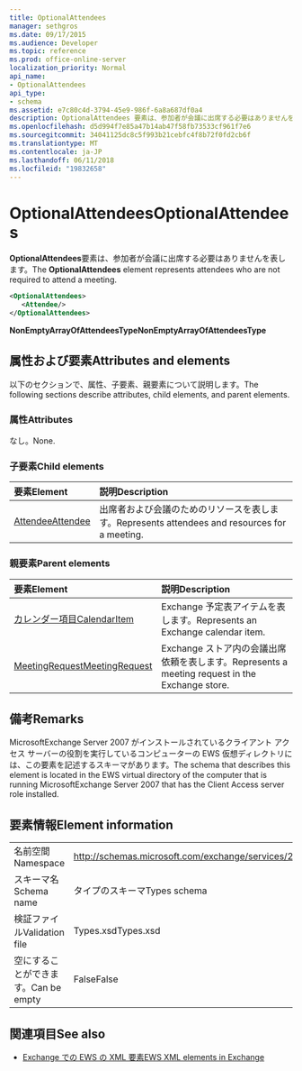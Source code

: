 ```yaml
---
title: OptionalAttendees
manager: sethgros
ms.date: 09/17/2015
ms.audience: Developer
ms.topic: reference
ms.prod: office-online-server
localization_priority: Normal
api_name:
- OptionalAttendees
api_type:
- schema
ms.assetid: e7c80c4d-3794-45e9-986f-6a8a687df0a4
description: OptionalAttendees 要素は、参加者が会議に出席する必要はありませんを表します。
ms.openlocfilehash: d5d994f7e85a47b14ab47f58fb73533cf961f7e6
ms.sourcegitcommit: 34041125dc8c5f993b21cebfc4f8b72f0fd2cb6f
ms.translationtype: MT
ms.contentlocale: ja-JP
ms.lasthandoff: 06/11/2018
ms.locfileid: "19832658"
---
```

# <a name="optionalattendees"></a><span data-ttu-id="8f133-103">OptionalAttendees</span><span class="sxs-lookup"><span data-stu-id="8f133-103">OptionalAttendees</span></span>

<span data-ttu-id="8f133-104">**OptionalAttendees**要素は、参加者が会議に出席する必要はありませんを表します。</span><span class="sxs-lookup"><span data-stu-id="8f133-104">The **OptionalAttendees** element represents attendees who are not required to attend a meeting.</span></span> 
  
```xml
<OptionalAttendees>
   <Attendee/>
</OptionalAttendees>
```

 <span data-ttu-id="8f133-105">**NonEmptyArrayOfAttendeesType**</span><span class="sxs-lookup"><span data-stu-id="8f133-105">**NonEmptyArrayOfAttendeesType**</span></span>
## <a name="attributes-and-elements"></a><span data-ttu-id="8f133-106">属性および要素</span><span class="sxs-lookup"><span data-stu-id="8f133-106">Attributes and elements</span></span>

<span data-ttu-id="8f133-107">以下のセクションで、属性、子要素、親要素について説明します。</span><span class="sxs-lookup"><span data-stu-id="8f133-107">The following sections describe attributes, child elements, and parent elements.</span></span>
  
### <a name="attributes"></a><span data-ttu-id="8f133-108">属性</span><span class="sxs-lookup"><span data-stu-id="8f133-108">Attributes</span></span>

<span data-ttu-id="8f133-109">なし。</span><span class="sxs-lookup"><span data-stu-id="8f133-109">None.</span></span>
  
### <a name="child-elements"></a><span data-ttu-id="8f133-110">子要素</span><span class="sxs-lookup"><span data-stu-id="8f133-110">Child elements</span></span>

|<span data-ttu-id="8f133-111">**要素**</span><span class="sxs-lookup"><span data-stu-id="8f133-111">**Element**</span></span>|<span data-ttu-id="8f133-112">**説明**</span><span class="sxs-lookup"><span data-stu-id="8f133-112">**Description**</span></span>|
|:-----|:-----|
|[<span data-ttu-id="8f133-113">Attendee</span><span class="sxs-lookup"><span data-stu-id="8f133-113">Attendee</span></span>](attendee.md) <br/> |<span data-ttu-id="8f133-114">出席者および会議のためのリソースを表します。</span><span class="sxs-lookup"><span data-stu-id="8f133-114">Represents attendees and resources for a meeting.</span></span>  <br/> |
   
### <a name="parent-elements"></a><span data-ttu-id="8f133-115">親要素</span><span class="sxs-lookup"><span data-stu-id="8f133-115">Parent elements</span></span>

|<span data-ttu-id="8f133-116">**要素**</span><span class="sxs-lookup"><span data-stu-id="8f133-116">**Element**</span></span>|<span data-ttu-id="8f133-117">**説明**</span><span class="sxs-lookup"><span data-stu-id="8f133-117">**Description**</span></span>|
|:-----|:-----|
|[<span data-ttu-id="8f133-118">カレンダー項目</span><span class="sxs-lookup"><span data-stu-id="8f133-118">CalendarItem</span></span>](calendaritem.md) <br/> |<span data-ttu-id="8f133-119">Exchange 予定表アイテムを表します。</span><span class="sxs-lookup"><span data-stu-id="8f133-119">Represents an Exchange calendar item.</span></span>  <br/> |
|[<span data-ttu-id="8f133-120">MeetingRequest</span><span class="sxs-lookup"><span data-stu-id="8f133-120">MeetingRequest</span></span>](meetingrequest.md) <br/> |<span data-ttu-id="8f133-121">Exchange ストア内の会議出席依頼を表します。</span><span class="sxs-lookup"><span data-stu-id="8f133-121">Represents a meeting request in the Exchange store.</span></span>  <br/> |
   
## <a name="remarks"></a><span data-ttu-id="8f133-122">備考</span><span class="sxs-lookup"><span data-stu-id="8f133-122">Remarks</span></span>

<span data-ttu-id="8f133-123">MicrosoftExchange Server 2007 がインストールされているクライアント アクセス サーバーの役割を実行しているコンピューターの EWS 仮想ディレクトリには、この要素を記述するスキーマがあります。</span><span class="sxs-lookup"><span data-stu-id="8f133-123">The schema that describes this element is located in the EWS virtual directory of the computer that is running MicrosoftExchange Server 2007 that has the Client Access server role installed.</span></span>
  
## <a name="element-information"></a><span data-ttu-id="8f133-124">要素情報</span><span class="sxs-lookup"><span data-stu-id="8f133-124">Element information</span></span>

|||
|:-----|:-----|
|<span data-ttu-id="8f133-125">名前空間</span><span class="sxs-lookup"><span data-stu-id="8f133-125">Namespace</span></span>  <br/> |http://schemas.microsoft.com/exchange/services/2006/types  <br/> |
|<span data-ttu-id="8f133-126">スキーマ名</span><span class="sxs-lookup"><span data-stu-id="8f133-126">Schema name</span></span>  <br/> |<span data-ttu-id="8f133-127">タイプのスキーマ</span><span class="sxs-lookup"><span data-stu-id="8f133-127">Types schema</span></span>  <br/> |
|<span data-ttu-id="8f133-128">検証ファイル</span><span class="sxs-lookup"><span data-stu-id="8f133-128">Validation file</span></span>  <br/> |<span data-ttu-id="8f133-129">Types.xsd</span><span class="sxs-lookup"><span data-stu-id="8f133-129">Types.xsd</span></span>  <br/> |
|<span data-ttu-id="8f133-130">空にすることができます。</span><span class="sxs-lookup"><span data-stu-id="8f133-130">Can be empty</span></span>  <br/> |<span data-ttu-id="8f133-131">False</span><span class="sxs-lookup"><span data-stu-id="8f133-131">False</span></span>  <br/> |
   
## <a name="see-also"></a><span data-ttu-id="8f133-132">関連項目</span><span class="sxs-lookup"><span data-stu-id="8f133-132">See also</span></span>



- [<span data-ttu-id="8f133-133">Exchange での EWS の XML 要素</span><span class="sxs-lookup"><span data-stu-id="8f133-133">EWS XML elements in Exchange</span></span>](ews-xml-elements-in-exchange.md)


